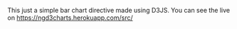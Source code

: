 This just a simple bar chart directive made using D3JS. You can see the live on https://ngd3charts.herokuapp.com/src/